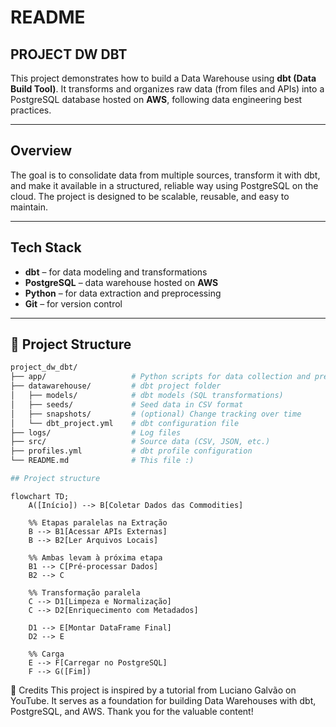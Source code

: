 # README

## PROJECT DW DBT

This project demonstrates how to build a Data Warehouse using **dbt (Data Build Tool)**. It transforms and organizes raw data (from files and APIs) into a PostgreSQL database hosted on **AWS**, following data engineering best practices.

---

## Overview

The goal is to consolidate data from multiple sources, transform it with dbt, and make it available in a structured, reliable way using PostgreSQL on the cloud. The project is designed to be scalable, reusable, and easy to maintain.

---

## Tech Stack

- **dbt** – for data modeling and transformations  
- **PostgreSQL** – data warehouse hosted on **AWS**  
- **Python** – for data extraction and preprocessing  
- **Git** – for version control  

---

## 📁 Project Structure

```bash
project_dw_dbt/
├── app/                   # Python scripts for data collection and preprocessing
├── datawarehouse/         # dbt project folder
│   ├── models/            # dbt models (SQL transformations)
│   ├── seeds/             # Seed data in CSV format
│   ├── snapshots/         # (optional) Change tracking over time
│   └── dbt_project.yml    # dbt configuration file
├── logs/                  # Log files
├── src/                   # Source data (CSV, JSON, etc.)
├── profiles.yml           # dbt profile configuration
└── README.md              # This file :)

## Project structure
```

```mermaid
flowchart TD;
    A([Início]) --> B[Coletar Dados das Commodities]
    
    %% Etapas paralelas na Extração
    B --> B1[Acessar APIs Externas]
    B --> B2[Ler Arquivos Locais]
    
    %% Ambas levam à próxima etapa
    B1 --> C[Pré-processar Dados]
    B2 --> C

    %% Transformação paralela
    C --> D1[Limpeza e Normalização]
    C --> D2[Enriquecimento com Metadados]

    D1 --> E[Montar DataFrame Final]
    D2 --> E

    %% Carga
    E --> F[Carregar no PostgreSQL]
    F --> G([Fim])
```

🙌 Credits
This project is inspired by a tutorial from Luciano Galvão on YouTube. It serves as a foundation for building Data Warehouses with dbt, PostgreSQL, and AWS. Thank you for the valuable content!